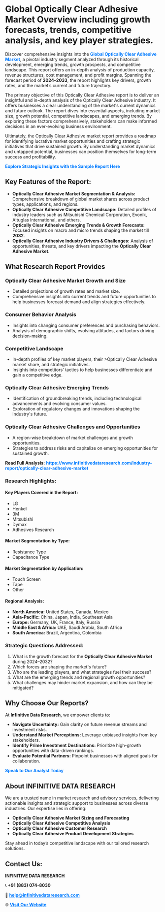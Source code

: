 <h1>Global Optically Clear Adhesive Market Overview including growth forecasts, trends, competitive analysis, and key player strategies.</h1>
<p>
Discover comprehensive insights into the 
<a href="https://www.infinitivedataresearch.com/industry-report/optically-clear-adhesive-market" rel="dofollow" style="color: #007BFF; text-decoration: none;"><strong>Global Optically Clear Adhesive Market</strong></a>, a pivotal industry segment analyzed through its historical development, emerging trends, growth prospects, and competitive landscape. This report offers an in-depth analysis of production capacity, revenue structures, cost management, and profit margins. Spanning the forecast period of <strong>2024–2033</strong>, the report highlights key drivers, growth rates, and the market’s current and future trajectory.
</p>
<p>
The primary objective of this Optically Clear Adhesive report is to deliver an insightful and in-depth analysis of the Optically Clear Adhesive industry. It offers businesses a clear understanding of the market's current dynamics and future outlook. The report dives into essential aspects, including market size, growth potential, competitive landscapes, and emerging trends. By exploring these factors comprehensively, stakeholders can make informed decisions in an ever-evolving business environment.
</p>
<p>
Ultimately, the Optically Clear Adhesive market report provides a roadmap for identifying lucrative market opportunities and crafting strategic initiatives that drive sustained growth. By understanding market dynamics and untapped potential, businesses can position themselves for long-term success and profitability.
</p>
<p>
<a href="https://www.infinitivedataresearch.com/request-sample/reportId=105772" style="color: #007BFF; text-decoration: none;"><strong>Explore Strategic Insights with the Sample Report Here</strong></a>
</p>

<h2>Key Features of the Report:</h2>
<ul>
<li><strong>Optically Clear Adhesive Market Segmentation & Analysis:</strong> Comprehensive breakdown of global market shares across product types, applications, and regions.</li>
<li><strong>Optically Clear Adhesive Competitive Landscape:</strong> Detailed profiles of industry leaders such as Mitsubishi Chemical Corporation, Evonik, Altuglas International, and others.</li>
<li><strong>Optically Clear Adhesive Emerging Trends & Growth Forecasts:</strong> Focused insights on macro and micro trends shaping the market till <strong>2032</strong>.</li>
<li><strong>Optically Clear Adhesive Industry Drivers & Challenges:</strong> Analysis of opportunities, threats, and key drivers impacting the <strong>Optically Clear Adhesive Market</strong>.</li>
</ul>

<h2>What Research Report Provides</h2>
<h3>Optically Clear Adhesive Market Growth and Size</h3>
<ul>
<li>Detailed projections of growth rates and market size.</li>
<li>Comprehensive insights into current trends and future opportunities to help businesses forecast demand and align strategies effectively.</li>
</ul>

<h3>Consumer Behavior Analysis</h3>
<ul>
<li>Insights into changing consumer preferences and purchasing behaviors.</li>
<li>Analysis of demographic shifts, evolving attitudes, and factors driving decision-making.</li>
</ul>

<h3>Competitive Landscape</h3>
<ul>
<li>In-depth profiles of key market players, their >Optically Clear Adhesive market share, and strategic initiatives.</li>
<li>Insights into competitors' tactics to help businesses differentiate and gain a competitive edge.</li>
</ul>

<h3>Optically Clear Adhesive Emerging Trends</h3>
<ul>
<li>Identification of groundbreaking trends, including technological advancements and evolving consumer values.</li>
<li>Exploration of regulatory changes and innovations shaping the industry's future.</li>
</ul>

<h3>Optically Clear Adhesive Challenges and Opportunities</h3>
<ul>
<li>A region-wise breakdown of market challenges and growth opportunities.</li>
<li>Strategies to address risks and capitalize on emerging opportunities for sustained growth.</li>
</ul>
<p><strong>Read Full Analysis:</strong> <a href="https://www.infinitivedataresearch.com/industry-report/optically-clear-adhesive-market" rel="dofollow" style="color: #007BFF; text-decoration: none;"><strong>https://www.infinitivedataresearch.com/industry-report/optically-clear-adhesive-market</strong></a></p>
<h3>Research Highlights:</h3>
<h4>Key Players Covered in the Report:</h4>
<ul><li>LG</li><li>Henkel</li><li>3M</li><li>Mitsubishi</li><li>Dymax</li><li>Adhesives Research</li></ul>
<h4>Market Segmentation by Type:</h4>
<ul><li>Resistance Type</li><li>Capacitance Type</li></ul>
<h4>Market Segmentation by Application:</h4>
<ul><li>Touch Screen</li><li>Tape</li><li>Other</li></ul>

<h4>Regional Analysis:</h4>
<ul>
<li><strong>North America:</strong> United States, Canada, Mexico</li>
<li><strong>Asia-Pacific:</strong> China, Japan, India, Southeast Asia</li>
<li><strong>Europe:</strong> Germany, UK, France, Italy, Russia</li>
<li><strong>Middle East & Africa:</strong> UAE, Saudi Arabia, South Africa</li>
<li><strong>South America:</strong> Brazil, Argentina, Colombia</li>
</ul>

<h3>Strategic Questions Addressed:</h3>
<ol>
<li>What is the growth forecast for the <strong>Optically Clear Adhesive Market</strong> during 2024–2032?</li>
<li>Which forces are shaping the market's future?</li>
<li>Who are the leading players, and what strategies fuel their success?</li>
<li>What are the emerging trends and regional growth opportunities?</li>
<li>What challenges may hinder market expansion, and how can they be mitigated?</li>
</ol>

<h2>Why Choose Our Reports?</h2>
<p>At <strong>Infinitive Data Research</strong>, we empower clients to:</p>
<ul>
<li><strong>Navigate Uncertainty:</strong> Gain clarity on future revenue streams and investment risks.</li>
<li><strong>Understand Market Perceptions:</strong> Leverage unbiased insights from key stakeholders.</li>
<li><strong>Identify Prime Investment Destinations:</strong> Prioritize high-growth opportunities with data-driven rankings.</li>
<li><strong>Evaluate Potential Partners:</strong> Pinpoint businesses with aligned goals for collaboration.</li>
</ul>
<p><a href="https://www.infinitivedataresearch.com/industry-report/optically-clear-adhesive-market" rel="dofollow" style="color: #007BFF; text-decoration: none;"><strong>Speak to Our Analyst Today</strong></a></p>

<h2>About INFINITIVE DATA RESEARCH</h2>
<p>We are a trusted name in market research and advisory services, delivering actionable insights and strategic support to businesses across diverse industries. Our expertise lies in offering:</p>
<ul>
<li><strong>Optically Clear Adhesive Market Sizing and Forecasting</strong></li>
<li><strong>Optically Clear Adhesive Competitive Analysis</strong></li>
<li><strong>Optically Clear Adhesive Customer Research</strong></li>
<li><strong>Optically Clear Adhesive Product Development Strategies</strong></li>
</ul>
<p>Stay ahead in today’s competitive landscape with our tailored research solutions.</p>

<h2>Contact Us:</h2>
<p><strong>INFINITIVE DATA RESEARCH</strong></p>
<p>📞 <strong>+91 (883) 074-8030</strong></p>
<p>📧 <strong><a href="mailto:help@infinitivedataresearch.com" style="color: #007BFF;">help@infinitivedataresearch.com</a></strong></p>
<p>🌐 <strong><a href="https://www.infinitivedataresearch.com" rel="dofollow" style="color: #007BFF;">Visit Our Website</a></strong></p>